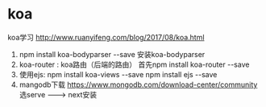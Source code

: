 # koa
koa学习
http://www.ruanyifeng.com/blog/2017/08/koa.html
1. npm install koa-bodyparser --save 
   安装koa-bodyparser 
2. koa-router : koa路由（后端的路由）
   首先npm install koa-router --save
3. 使用ejs:
   npm install koa-views --save
   npm install ejs --save
4. mangodb下载
https://www.mongodb.com/download-center/community
选serve  ---> next安装